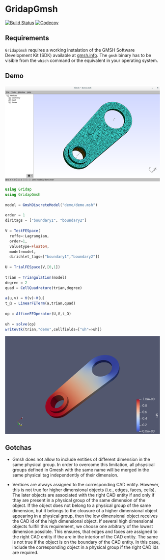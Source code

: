 # GridapGmsh

[![Build Status](https://travis-ci.com/gridap/GridapGmsh.jl.svg?branch=master)](https://travis-ci.com/gridap/GridapGmsh.jl)
[![Codecov](https://codecov.io/gh/gridap/GridapGmsh.jl/branch/master/graph/badge.svg)](https://codecov.io/gh/gridap/GridapGmsh.jl)


## Requirements

`GridapGmsh` requires a working instalation of the GMSH Software Development Kit (SDK) available at [gmsh.info](https://gmsh.info/). The `gmsh` binary has to be visible from the `which` command or the equivalent in your operating system.

## Demo


![](demo/demo-gmsh.png)

```julia
using Gridap
using GridapGmsh

model = GmshDiscreteModel("demo/demo.msh")

order = 1
diritags = ["boundary1", "boundary2"]

V = TestFESpace(
  reffe=:Lagrangian,
  order=1,
  valuetype=Float64,
  model=model,
  dirichlet_tags=["boundary1","boundary2"])

U = TrialFESpace(V,[0,1])

trian = Triangulation(model)
degree = 2
quad = CellQuadrature(trian,degree)

a(u,v) = ∇(v)⋅∇(u)
t_Ω = LinearFETerm(a,trian,quad)

op = AffineFEOperator(U,V,t_Ω)

uh = solve(op)
writevtk(trian,"demo",cellfields=["uh"=>uh])
```

![](demo/demo.png)

## Gotchas

- Gmsh does not allow to include entities of different dimension in the same physical group. In order to overcome this limitation, all phsysical groups defined in Gmesh with the same name will be merged in the same physical tag independently of their dimension.

- Vertices are always assigned to the corresponding CAD entity. However, this is not true for higher dimensional objects (i.e., edges, faces, cells). The later objects are associated with the right CAD entity if and only if thay are present in a physical group of the same dimension of the object. If the object does not belong to a physical group of the same dimension, but it belongs to the clousure of a higher dimensional object appearing in a physical group, then the low dimensional object receives the CAD id of the high dimensional object. If several high dimensional objects fullfill this requirement, we choose one arbitrary of the lowest dimension possible. This ensures, that edges and faces are assigned to the right CAD entity if the are in the interior of the CAD entity. The same is not true if the object is on the boundary of the CAD entity. In this case, include the corresponding object in a physical group if the right CAD ids are required.


